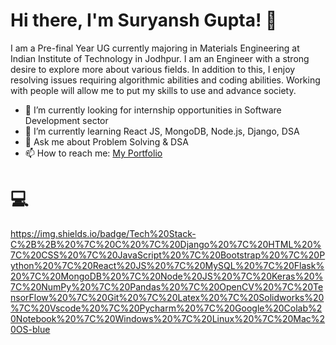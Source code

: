 # Hi there, I'm Suryansh Gupta! 👋

I am a Pre-final Year UG currently majoring in Materials Engineering at Indian Institute of Technology in Jodhpur. I am an Engineer with a strong desire to explore more about various fields.
In addition to this, I enjoy resolving issues requiring algorithmic abilities and coding abilities. Working with people will allow me to put my skills to use and advance society. 

- 🔭 I’m currently looking for internship opportunities in Software Development sector
- 🌱 I’m currently learning React JS, MongoDB, Node.js, Django, DSA
- 💬 Ask me about Problem Solving & DSA 
- 📫 How to reach me: [My Portfolio](https://suryansh9000.github.io/SG_Portfolio/) 

# 💻 
https://img.shields.io/badge/Tech%20Stack-C%2B%2B%20%7C%20C%20%7C%20Django%20%7C%20HTML%20%7C%20CSS%20%7C%20JavaScript%20%7C%20Bootstrap%20%7C%20Python%20%7C%20React%20JS%20%7C%20MySQL%20%7C%20Flask%20%7C%20MongoDB%20%7C%20Node%20JS%20%7C%20Keras%20%7C%20NumPy%20%7C%20Pandas%20%7C%20OpenCV%20%7C%20TensorFlow%20%7C%20Git%20%7C%20Latex%20%7C%20Solidworks%20%7C%20Vscode%20%7C%20Pycharm%20%7C%20Google%20Colab%20Notebook%20%7C%20Windows%20%7C%20Linux%20%7C%20Mac%20OS-blue
